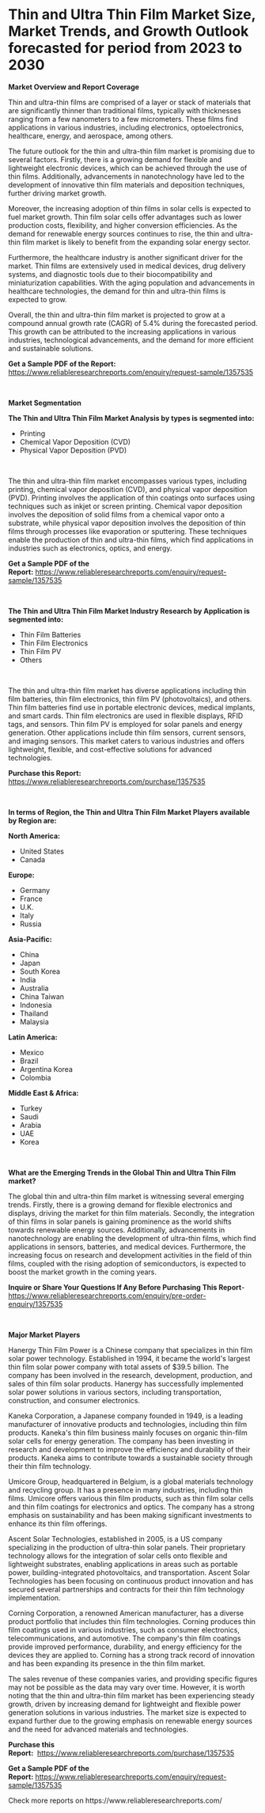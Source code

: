 <p><h1>Thin and Ultra Thin Film Market Size, Market Trends, and Growth Outlook forecasted for period from 2023 to 2030</h1></p><p><strong>Market Overview and Report Coverage</strong></p>
<p><p>Thin and ultra-thin films are comprised of a layer or stack of materials that are significantly thinner than traditional films, typically with thicknesses ranging from a few nanometers to a few micrometers. These films find applications in various industries, including electronics, optoelectronics, healthcare, energy, and aerospace, among others.</p><p>The future outlook for the thin and ultra-thin film market is promising due to several factors. Firstly, there is a growing demand for flexible and lightweight electronic devices, which can be achieved through the use of thin films. Additionally, advancements in nanotechnology have led to the development of innovative thin film materials and deposition techniques, further driving market growth.</p><p>Moreover, the increasing adoption of thin films in solar cells is expected to fuel market growth. Thin film solar cells offer advantages such as lower production costs, flexibility, and higher conversion efficiencies. As the demand for renewable energy sources continues to rise, the thin and ultra-thin film market is likely to benefit from the expanding solar energy sector.</p><p>Furthermore, the healthcare industry is another significant driver for the market. Thin films are extensively used in medical devices, drug delivery systems, and diagnostic tools due to their biocompatibility and miniaturization capabilities. With the aging population and advancements in healthcare technologies, the demand for thin and ultra-thin films is expected to grow.</p><p>Overall, the thin and ultra-thin film market is projected to grow at a compound annual growth rate (CAGR) of 5.4% during the forecasted period. This growth can be attributed to the increasing applications in various industries, technological advancements, and the demand for more efficient and sustainable solutions.</p></p>
<p><strong>Get a Sample PDF of the Report:</strong> <a href="https://www.reliableresearchreports.com/enquiry/request-sample/1357535">https://www.reliableresearchreports.com/enquiry/request-sample/1357535</a></p>
<p>&nbsp;</p>
<p><strong>Market Segmentation</strong></p>
<p><strong>The Thin and Ultra Thin Film Market Analysis by types is segmented into:</strong></p>
<p><ul><li>Printing</li><li>Chemical Vapor Deposition (CVD)</li><li>Physical Vapor Deposition (PVD)</li></ul></p>
<p>&nbsp;</p>
<p><p>The thin and ultra-thin film market encompasses various types, including printing, chemical vapor deposition (CVD), and physical vapor deposition (PVD). Printing involves the application of thin coatings onto surfaces using techniques such as inkjet or screen printing. Chemical vapor deposition involves the deposition of solid films from a chemical vapor onto a substrate, while physical vapor deposition involves the deposition of thin films through processes like evaporation or sputtering. These techniques enable the production of thin and ultra-thin films, which find applications in industries such as electronics, optics, and energy.</p></p>
<p><strong>Get a Sample PDF of the Report:</strong>&nbsp;<a href="https://www.reliableresearchreports.com/enquiry/request-sample/1357535">https://www.reliableresearchreports.com/enquiry/request-sample/1357535</a></p>
<p>&nbsp;</p>
<p><strong>The Thin and Ultra Thin Film Market Industry Research by Application is segmented into:</strong></p>
<p><ul><li>Thin Film Batteries</li><li>Thin Film Electronics</li><li>Thin Film PV</li><li>Others</li></ul></p>
<p>&nbsp;</p>
<p><p>The thin and ultra-thin film market has diverse applications including thin film batteries, thin film electronics, thin film PV (photovoltaics), and others. Thin film batteries find use in portable electronic devices, medical implants, and smart cards. Thin film electronics are used in flexible displays, RFID tags, and sensors. Thin film PV is employed for solar panels and energy generation. Other applications include thin film sensors, current sensors, and imaging sensors. This market caters to various industries and offers lightweight, flexible, and cost-effective solutions for advanced technologies.</p></p>
<p><strong>Purchase this Report:</strong>&nbsp; <a href="https://www.reliableresearchreports.com/purchase/1357535">https://www.reliableresearchreports.com/purchase/1357535</a></p>
<p>&nbsp;</p>
<p><strong>In terms of Region, the Thin and Ultra Thin Film Market Players available by Region are:</strong></p>
<p>
    <p> <strong> North America: </strong>
        <ul>
            <li>United States</li>
            <li>Canada</li>
        </ul>
        </p> 
    <p> <strong> Europe: </strong>
        <ul>
            <li>Germany</li>
            <li>France</li>
            <li>U.K.</li>
            <li>Italy</li>
            <li>Russia</li>
        </ul>
        </p> 
    <p> <strong> Asia-Pacific: </strong>
        <ul>
            <li>China</li>
            <li>Japan</li>
            <li>South Korea</li>
            <li>India</li>
            <li>Australia</li>
            <li>China Taiwan</li>
            <li>Indonesia</li>
            <li>Thailand</li>
            <li>Malaysia</li>
        </ul>
        </p> 
    <p> <strong> Latin America: </strong>
        <ul>
            <li>Mexico</li>
            <li>Brazil</li>
            <li>Argentina Korea</li>
            <li>Colombia</li>
        </ul>
        </p> 
    <p> <strong> Middle East & Africa: </strong>
        <ul>
            <li>Turkey</li>
            <li>Saudi</li>
            <li>Arabia</li>
            <li>UAE</li>
            <li>Korea</li>
        </ul>
    </p>
    </p>
<p>&nbsp;</p>
<p><strong>What are the Emerging Trends in the Global Thin and Ultra Thin Film market?</strong></p>
<p><p>The global thin and ultra-thin film market is witnessing several emerging trends. Firstly, there is a growing demand for flexible electronics and displays, driving the market for thin film materials. Secondly, the integration of thin films in solar panels is gaining prominence as the world shifts towards renewable energy sources. Additionally, advancements in nanotechnology are enabling the development of ultra-thin films, which find applications in sensors, batteries, and medical devices. Furthermore, the increasing focus on research and development activities in the field of thin films, coupled with the rising adoption of semiconductors, is expected to boost the market growth in the coming years.</p></p>
<p><strong>Inquire or Share Your Questions If Any Before Purchasing This Report</strong>- <a href="https://www.reliableresearchreports.com/enquiry/pre-order-enquiry/1357535">https://www.reliableresearchreports.com/enquiry/pre-order-enquiry/1357535</a></p>
<p>&nbsp;</p>
<p><strong>Major Market Players</strong></p>
<p><p>Hanergy Thin Film Power is a Chinese company that specializes in thin film solar power technology. Established in 1994, it became the world's largest thin film solar power company with total assets of $39.5 billion. The company has been involved in the research, development, production, and sales of thin film solar products. Hanergy has successfully implemented solar power solutions in various sectors, including transportation, construction, and consumer electronics. </p><p>Kaneka Corporation, a Japanese company founded in 1949, is a leading manufacturer of innovative products and technologies, including thin film products. Kaneka's thin film business mainly focuses on organic thin-film solar cells for energy generation. The company has been investing in research and development to improve the efficiency and durability of their products. Kaneka aims to contribute towards a sustainable society through their thin film technology.</p><p>Umicore Group, headquartered in Belgium, is a global materials technology and recycling group. It has a presence in many industries, including thin films. Umicore offers various thin film products, such as thin film solar cells and thin film coatings for electronics and optics. The company has a strong emphasis on sustainability and has been making significant investments to enhance its thin film offerings.</p><p>Ascent Solar Technologies, established in 2005, is a US company specializing in the production of ultra-thin solar panels. Their proprietary technology allows for the integration of solar cells onto flexible and lightweight substrates, enabling applications in areas such as portable power, building-integrated photovoltaics, and transportation. Ascent Solar Technologies has been focusing on continuous product innovation and has secured several partnerships and contracts for their thin film technology implementation.</p><p>Corning Corporation, a renowned American manufacturer, has a diverse product portfolio that includes thin film technologies. Corning produces thin film coatings used in various industries, such as consumer electronics, telecommunications, and automotive. The company's thin film coatings provide improved performance, durability, and energy efficiency for the devices they are applied to. Corning has a strong track record of innovation and has been expanding its presence in the thin film market.</p><p>The sales revenue of these companies varies, and providing specific figures may not be possible as the data may vary over time. However, it is worth noting that the thin and ultra-thin film market has been experiencing steady growth, driven by increasing demand for lightweight and flexible power generation solutions in various industries. The market size is expected to expand further due to the growing emphasis on renewable energy sources and the need for advanced materials and technologies.</p></p>
<p><strong>Purchase this Report:</strong>&nbsp;&nbsp;<a href="https://www.reliableresearchreports.com/purchase/1357535">https://www.reliableresearchreports.com/purchase/1357535</a></p>
<p></p>
<p><strong>Get a Sample PDF of the Report:</strong>&nbsp;<a href="https://www.reliableresearchreports.com/enquiry/request-sample/1357535">https://www.reliableresearchreports.com/enquiry/request-sample/1357535</a></p>
<p>Check more reports on https://www.reliableresearchreports.com/</p>